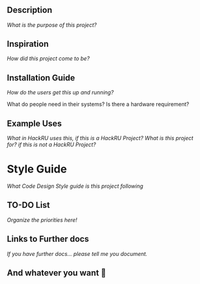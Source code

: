 # <Name of Project>

## Description
*What is the purpose of this project?*

## Inspiration
*How did this project come to be?*

## Installation Guide
*How do the users get this up and running?*

What do people need in their systems? Is there a hardware requirement?

## Example Uses

*What in HackRU uses this, if this is a HackRU Project?*
*What is this project for? if this is not a HackRU Project?*

# Style Guide

*What Code Design Style guide is this project following*


## TO-DO List

*Organize the priorities here!*

## Links to Further docs

*If you have further docs... please tell me you document.*

## And whatever you want :tada:
